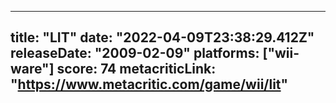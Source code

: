 
---
title: "LIT"
date: "2022-04-09T23:38:29.412Z"
releaseDate: "2009-02-09"
platforms: ["wii-ware"]
score: 74
metacriticLink: "https://www.metacritic.com/game/wii/lit"
---
